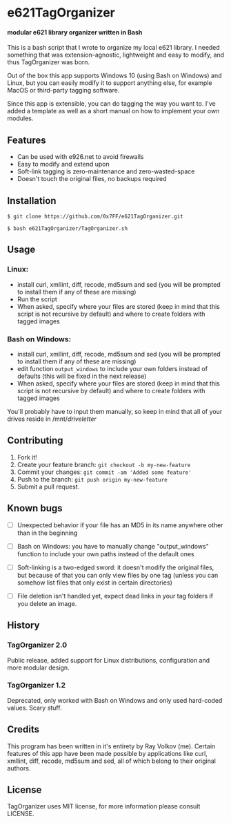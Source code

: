 # e621TagOrganizer
#### modular e621 library organizer written in Bash


This is a bash script that I wrote to organize my local e621 library. I needed something that was extension-agnostic, lightweight and easy to modify, and thus TagOrganizer was born.

Out of the box this app supports Windows 10 (using Bash on Windows) and Linux, but you can easily modify it to support anything else, for example MacOS or third-party tagging software.

Since this app is extensible, you can do tagging the way you want to. I've added a template as well as a short manual on how to implement your own modules.

## Features
* Can be used with e926.net to avoid firewalls
* Easy to modify and extend upon
* Soft-link tagging is zero-maintenance and zero-wasted-space
* Doesn't touch the original files, no backups required

## Installation

`$ git clone https://github.com/0x7FF/e621TagOrganizer.git`

`$ bash e621TagOrganizer/TagOrganizer.sh`

## Usage

### Linux:
* install curl, xmllint, diff, recode, md5sum and sed (you will be prompted to install them if any of these are missing)
* Run the script
* When asked, specify where your files are stored (keep in mind that this script is not recursive by default) and where to create folders with tagged images

### Bash on Windows:
* install curl, xmllint, diff, recode, md5sum and sed (you will be prompted to install them if any of these are missing)
* edit function `output_windows` to include your own folders instead of defaults (this will be fixed in the next release)
* When asked, specify where your files are stored (keep in mind that this script is not recursive by default) and where to create folders with tagged images

You'll probably have to input them manually, so keep in mind that all of your drives reside in /mnt/*driveletter*

## Contributing

1. Fork it!
2. Create your feature branch: `git checkout -b my-new-feature`
3. Commit your changes: `git commit -am 'Added some feature'`
4. Push to the branch: `git push origin my-new-feature`
5. Submit a pull request.

## Known bugs

- [ ] Unexpected behavior if your file has an MD5 in its name anywhere other than in the beginning

- [ ] Bash on Windows: you have to manually change "output_windows" function to include your own paths instead of the default ones

- [ ] Soft-linking is a two-edged sword: it doesn't modify the original files, but because of that you can only view files by one tag (unless you can somehow list files that only exist in certain directories)

- [ ] File deletion isn't handled yet, expect dead links in your tag folders if you delete an image.

## History

### TagOrganizer 2.0
Public release, added support for Linux distributions, configuration and more modular design.

### TagOrganizer 1.2
Deprecated, only worked with Bash on Windows and only used hard-coded values. Scary stuff.

## Credits

This program has been written in it's entirety by Ray Volkov (me). Certain features of this app have been made possible by applications like curl, xmllint, diff, recode, md5sum and sed, all of which belong to their original authors.

## License

TagOrganizer uses MIT license, for more information please consult LICENSE.
